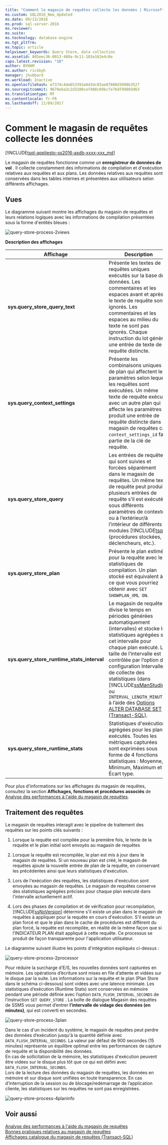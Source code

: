 ```yaml
---
title: "Comment le magasin de requêtes collecte les données | Microsoft Docs"
ms.custom: SQL2016_New_Updated
ms.date: 09/13/2016
ms.prod: sql-server-2016
ms.reviewer: 
ms.suite: 
ms.technology: database-engine
ms.tgt_pltfrm: 
ms.topic: article
helpviewer_keywords: Query Store, data collection
ms.assetid: 8d5eec36-0013-480a-9c11-183e162e4c8e
caps.latest.revision: "10"
author: BYHAM
ms.author: rickbyh
manager: jhubbard
ms.workload: Inactive
ms.openlocfilehash: e7374c44e653391e043dc85ae87808d3998b3527
ms.sourcegitcommit: 9678eba3c2d3100cef408c69bcfe76df49803d63
ms.translationtype: MT
ms.contentlocale: fr-FR
ms.lasthandoff: 11/09/2017
---
```

# <a name="how-query-store-collects-data"></a>Comment le magasin de requêtes collecte les données
[!INCLUDE[tsql-appliesto-ss2016-asdb-xxxx-xxx_md](../../includes/tsql-appliesto-ss2016-asdb-xxxx-xxx-md.md)]

  Le magasin de requêtes fonctionne comme un **enregistreur de données de vol** . Il collecte constamment des informations de compilation et d'exécution relatives aux requêtes et aux plans. Les données relatives aux requêtes sont conservées dans les tables internes et présentées aux utilisateurs selon différents affichages.  
  
## <a name="views"></a>Vues  
 Le diagramme suivant montre les affichages du magasin de requêtes et leurs relations logiques avec les informations de compilation présentées sous la forme d'entités bleues :  
  
 ![query-store-process-2views](../../relational-databases/performance/media/query-store-process-2views.png "query-store-process-2views")  
  
 **Description des affichages**  
  
|Affichage|Description|  
|----------|-----------------|  
|**sys.query_store_query_text**|Présente les textes de requêtes uniques exécutés sur la base de données. Les commentaires et les espaces avant et après le texte de requête sont ignorés. Les commentaires et les espaces au milieu du texte ne sont pas ignorés. Chaque instruction du lot génère une entrée de texte de requête distincte.|  
|**sys.query_context_settings**|Présente les combinaisons uniques de plan qui affectent les paramètres selon lequel les requêtes sont exécutées. Un même texte de requête exécuté avec un autre plan qui affecte les paramètres produit une entrée de requête distincte dans le magasin de requêtes car `context_settings_id` fait partie de la clé de requête.|  
|**sys.query_store_query**|Les entrées de requête qui sont suivies et forcées séparément dans le magasin de requêtes. Un même texte de requête peut produire plusieurs entrées de requête s’il est exécuté sous différents paramètres de contexte ou à l’extérieur/à l’intérieur de différents modules [!INCLUDE[tsql](../../includes/tsql-md.md)] (procédures stockées, déclencheurs, etc.).|  
|**sys.query_store_plan**|Présente le plan estimé pour la requête avec les statistiques de compilation. Un plan stocké est équivalent à ce que vous pourriez obtenir avec `SET SHOWPLAN_XML ON`.|  
|**sys.query_store_runtime_stats_interval**|Le magasin de requêtes divise le temps en périodes générées automatiquement (intervalles) et stocke les statistiques agrégées sur cet intervalle pour chaque plan exécuté. La taille de l’intervalle est contrôlée par l’option de configuration Intervalle de collecte des statistiques (dans [!INCLUDE[ssManStudio](../../includes/ssmanstudio-md.md)]) ou `INTERVAL_LENGTH_MINUTES` à l’aide des [Options ALTER DATABASE SET &#40;Transact-SQL&#41;](../../t-sql/statements/alter-database-transact-sql-set-options.md).|  
|**sys.query_store_runtime_stats**|Statistiques d'exécution agrégées pour les plans exécutés. Toutes les métriques capturées sont exprimées sous forme de 4 fonctions statistiques : Moyenne, Minimum, Maximum et Écart type.|  
  
 Pour plus d'informations sur les affichages du magasin de requêtes, consultez la section **Affichages, fonctions et procédures associés** de [Analyse des performances à l'aide du magasin de requêtes](monitoring-performance-by-using-the-query-store.md).  
  
## <a name="query-processing"></a>Traitement des requêtes  
 Le magasin de requêtes interagit avec le pipeline de traitement des requêtes sur les points clés suivants :  
  
1.  Lorsque la requête est compilée pour la première fois, le texte de la requête et le plan initial sont envoyés au magasin de requêtes  
  
2.  Lorsque la requête est recompilée, le plan est mis à jour dans le magasin de requêtes. Si un nouveau plan est créé, le magasin de requêtes ajoute la nouvelle entrée de plan de la requête, en conservant les précédentes ainsi que leurs statistiques d'exécution.  
  
3.  Lors de l'exécution des requêtes, les statistiques d'exécution sont envoyées au magasin de requêtes. Le magasin de requêtes conserve des statistiques agrégées précises pour chaque plan exécuté dans l'intervalle actuellement actif.  
  
4.  Lors des phases de compilation et de vérification pour recompilation, [!INCLUDE[ssNoVersion](../../includes/ssnoversion-md.md)] détermine s'il existe un plan dans le magasin de requêtes à appliquer pour la requête en cours d'exécution. S'il existe un plan forcé et que le plan dans le cache de procédures est différent du plan forcé, la requête est recompilée, en réalité de la même façon que si l’INDICATEUR PLAN était appliqué à cette requête. Ce processus se produit de façon transparente pour l'application utilisateur.  
  
 Le diagramme suivant illustre les points d'intégration expliqués ci-dessus :  
  
 ![query-store-process-2processor](../../relational-databases/performance/media/query-store-process-2processor.png "query-store-process-2processor")  
  
 Pour réduire la surcharge d’E/S, les nouvelles données sont capturées en mémoire. Les opérations d’écriture sont mises en file d’attente et vidées sur le disque par la suite. Les informations sur la requête et le plan (Plan Store dans le schéma ci-dessous) sont vidées avec une latence minimale. Les statistiques d’exécution (Runtime Stats) sont conservées en mémoire pendant une période définie avec l’option `DATA_FLUSH_INTERVAL_SECONDS` de l’instruction `SET QUERY_STORE` . La boîte de dialogue Magasin des requêtes de SSMS vous permet d’entrer **l’intervalle de vidage des données (en minutes)**, qui est converti en secondes.  
  
 ![query-store-process-3plan](../../relational-databases/performance/media/query-store-process-3.png "query-store-process-3plan")  
  
 Dans le cas d'un incident du système, le magasin de requêtes peut perdre des données d’exécution jusqu'à la quantité définie avec `DATA_FLUSH_INTERVAL_SECONDS`. La valeur par défaut de 900 secondes (15 minutes) représente un équilibre optimal entre les performances de capture de requête et la disponibilité des données.  
En cas de sollicitation de la mémoire, les statistiques d'exécution peuvent être vidées sur le disque plus tôt que ce qui est défini avec `DATA_FLUSH_INTERVAL_SECONDS`.  
Lors de la lecture des données du magasin de requêtes, les données en mémoire et sur disque sont unifiées en toute transparence.
En cas d’interruption de la session ou de blocage/redémarrage de l’application cliente, les statistiques sur les requêtes ne sont pas enregistrées.  
  
 ![query-store-process-4planinfo](../../relational-databases/performance/media/query-store-process-4planinfo.png "query-store-process-4planinfo")    

  
## <a name="see-also"></a>Voir aussi  
 [Analyse des performances à l'aide du magasin de requêtes](../../relational-databases/performance/monitoring-performance-by-using-the-query-store.md)   
 [Bonnes pratiques relatives au magasin de requêtes](../../relational-databases/performance/best-practice-with-the-query-store.md)   
 [Affichages catalogue du magasin de requêtes &#40;Transact-SQL&#41;](../../relational-databases/system-catalog-views/query-store-catalog-views-transact-sql.md)  
  
  
